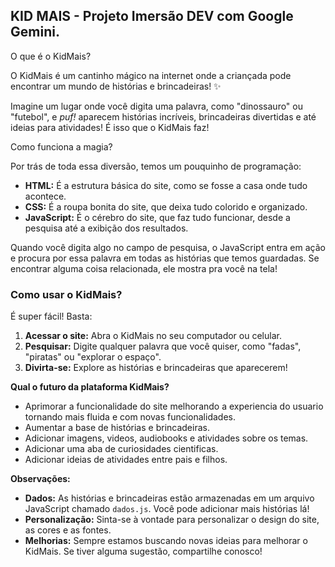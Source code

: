 ## KID MAIS - Projeto Imersão DEV com Google Gemini.

O que é o KidMais?

O KidMais é um cantinho mágico na internet onde a criançada pode encontrar um mundo de histórias e brincadeiras! ✨

Imagine um lugar onde você digita uma palavra, como "dinossauro" ou "futebol", e *puf!* aparecem histórias incríveis, brincadeiras divertidas e até ideias para atividades! É isso que o KidMais faz!

Como funciona a magia?

Por trás de toda essa diversão, temos um pouquinho de programação:

* **HTML:** É a estrutura básica do site, como se fosse a casa onde tudo acontece.
* **CSS:** É a roupa bonita do site, que deixa tudo colorido e organizado.
* **JavaScript:** É o cérebro do site, que faz tudo funcionar, desde a pesquisa até a exibição dos resultados.

Quando você digita algo no campo de pesquisa, o JavaScript entra em ação e procura por essa palavra em todas as histórias que temos guardadas. Se encontrar alguma coisa relacionada, ele mostra pra você na tela!

###  **Como usar o KidMais?**

É super fácil! Basta:

1. **Acessar o site:** Abra o KidMais no seu computador ou celular.
2. **Pesquisar:** Digite qualquer palavra que você quiser, como "fadas", "piratas" ou "explorar o espaço".
3. **Divirta-se:** Explore as histórias e brincadeiras que aparecerem!

**Qual o futuro da plataforma KidMais?**

* Aprimorar a funcionalidade do site melhorando a experiencia do usuario tornando mais fluida e com novas funcionalidades.
* Aumentar a base de histórias e brincadeiras.
* Adicionar imagens, videos, audiobooks e atividades sobre os temas.
* Adicionar uma aba de curiosidades cientificas.
* Adicionar ideias de atividades entre pais e filhos.

**Observações:**

* **Dados:** As histórias e brincadeiras estão armazenadas em um arquivo JavaScript chamado `dados.js`. Você pode adicionar mais histórias lá!
* **Personalização:** Sinta-se à vontade para personalizar o design do site, as cores e as fontes.
* **Melhorias:** Sempre estamos buscando novas ideias para melhorar o KidMais. Se tiver alguma sugestão, compartilhe conosco!

